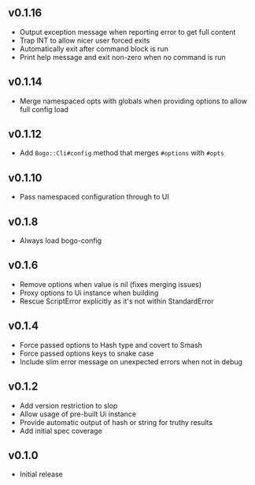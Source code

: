 ## v0.1.16
* Output exception message when reporting error to get full content
* Trap INT to allow nicer user forced exits
* Automatically exit after command block is run
* Print help message and exit non-zero when no command is run

## v0.1.14
* Merge namespaced opts with globals when providing options to allow full config load

## v0.1.12
* Add `Bogo::Cli#config` method that merges `#options` with `#opts`

## v0.1.10
* Pass namespaced configuration through to UI

## v0.1.8
* Always load bogo-config

## v0.1.6
* Remove options when value is nil (fixes merging issues)
* Proxy options to Ui instance when building
* Rescue ScriptError explicitly as it's not within StandardError

## v0.1.4
* Force passed options to Hash type and covert to Smash
* Force passed options keys to snake case
* Include slim error message on unexpected errors when not in debug

## v0.1.2
* Add version restriction to slop
* Allow usage of pre-built Ui instance
* Provide automatic output of hash or string for truthy results
* Add initial spec coverage

## v0.1.0
* Initial release
